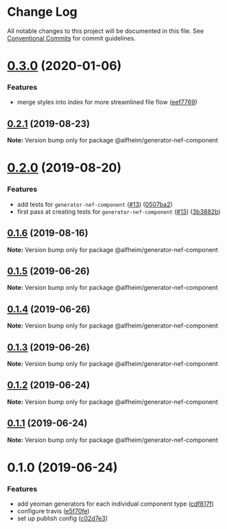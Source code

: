 # Change Log

All notable changes to this project will be documented in this file.
See [Conventional Commits](https://conventionalcommits.org) for commit guidelines.

# [0.3.0](https://github.com/Nasdaq/alfheim/compare/@alfheim/generator-nef-component@0.2.1...@alfheim/generator-nef-component@0.3.0) (2020-01-06)


### Features

* merge styles into index for more streamlined file flow ([eef7769](https://github.com/Nasdaq/alfheim/commit/eef7769))





## [0.2.1](https://github.com/Nasdaq/alfheim/compare/@alfheim/generator-nef-component@0.2.0...@alfheim/generator-nef-component@0.2.1) (2019-08-23)

**Note:** Version bump only for package @alfheim/generator-nef-component





# [0.2.0](https://github.com/Nasdaq/alfheim/compare/@alfheim/generator-nef-component@0.1.6...@alfheim/generator-nef-component@0.2.0) (2019-08-20)


### Features

* add tests for `generator-nef-component` ([#13](https://github.com/Nasdaq/alfheim/issues/13)) ([0507ba2](https://github.com/Nasdaq/alfheim/commit/0507ba2))
* first pass at creating tests for `generator-nef-component` ([#13](https://github.com/Nasdaq/alfheim/issues/13)) ([3b3882b](https://github.com/Nasdaq/alfheim/commit/3b3882b))





## [0.1.6](https://github.com/Nasdaq/alfheim/compare/@alfheim/generator-nef-component@0.1.5...@alfheim/generator-nef-component@0.1.6) (2019-08-16)

**Note:** Version bump only for package @alfheim/generator-nef-component





## [0.1.5](https://github.com/Nasdaq/alfheim/compare/@alfheim/generator-nef-component@0.1.4...@alfheim/generator-nef-component@0.1.5) (2019-06-26)

**Note:** Version bump only for package @alfheim/generator-nef-component





## [0.1.4](https://github.com/Nasdaq/alfheim/compare/@alfheim/generator-nef-component@0.1.2...@alfheim/generator-nef-component@0.1.4) (2019-06-26)

**Note:** Version bump only for package @alfheim/generator-nef-component





## [0.1.3](https://github.com/Nasdaq/alfheim/compare/@alfheim/generator-nef-component@0.1.2...@alfheim/generator-nef-component@0.1.3) (2019-06-26)

**Note:** Version bump only for package @alfheim/generator-nef-component





## [0.1.2](https://github.com/Nasdaq/alfheim/compare/@alfheim/generator-nef-component@0.1.1...@alfheim/generator-nef-component@0.1.2) (2019-06-24)

**Note:** Version bump only for package @alfheim/generator-nef-component





## [0.1.1](https://github.com/Nasdaq/alfheim/compare/@alfheim/generator-nef-component@0.1.0...@alfheim/generator-nef-component@0.1.1) (2019-06-24)

**Note:** Version bump only for package @alfheim/generator-nef-component





# 0.1.0 (2019-06-24)


### Features

* add yeoman generators for each individual component type ([cdf817f](https://github.com/Nasdaq/alfheim/commit/cdf817f))
* configure travis ([e5f70fe](https://github.com/Nasdaq/alfheim/commit/e5f70fe))
* set up publish config ([c02d7e3](https://github.com/Nasdaq/alfheim/commit/c02d7e3))
